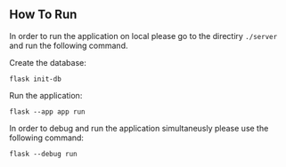 ## How To Run
In order to run the application on local please go to the directiry `./server` and run the following command.

Create the database:

`
flask init-db
`

Run the application:

`
flask --app app run
`

In order to debug and run the application simultaneusly please use the following command:

`
flask --debug run
`